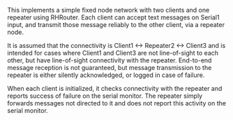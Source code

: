 This implements a simple fixed node network with two clients and one repeater using RHRouter. Each client can accept text messages on Serial1 input,
and transmit those message reliably to the other client, via a repeater node. 

It is assumed that the connectivity is Client1 <-> Repeater2 <-> Client3 and is intended for cases where Client1 and Client3 are not line-of-sight 
to each other, but have line-of-sight connectivity with the repeater. End-to-end message reception is not guaranteed, but message transmission 
to the repeater is either silently acknowledged, or logged in case of failure.

When each client is initialized, it checks connectivity with the repeater and reports success of failure on the serial monitor.
The repeater simply forwards messages not directed to it and does not report this activity on the serial monitor.
